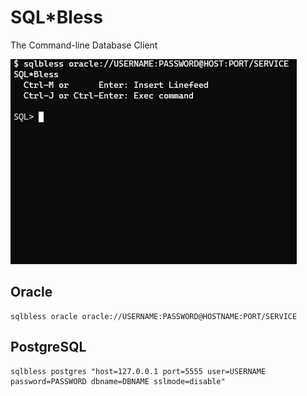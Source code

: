 SQL\*Bless
===========

The Command-line Database Client

![image](./demo.gif)

Oracle
-------

    sqlbless oracle oracle://USERNAME:PASSWORD@HOSTNAME:PORT/SERVICE

PostgreSQL
----------

    sqlbless postgres "host=127.0.0.1 port=5555 user=USERNAME password=PASSWORD dbname=DBNAME sslmode=disable"
